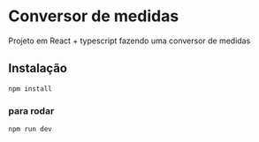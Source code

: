 
# **Conversor de medidas**

Projeto em React + typescript fazendo uma conversor de medidas 

## Instalação

`npm install`

### para rodar

`npm run dev`
